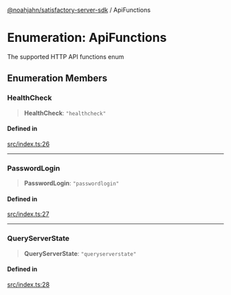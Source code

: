 [@noahjahn/satisfactory-server-sdk](../globals.md) / ApiFunctions

# Enumeration: ApiFunctions

The supported HTTP API functions enum

## Enumeration Members

### HealthCheck

> **HealthCheck**: `"healthcheck"`

#### Defined in

[src/index.ts:26](https://github.com/noahjahn/satisfactory-server-sdk/blob/9fd9914d30250e417f9517f3074b4e24d1ca9dd5/src/index.ts#L26)

***

### PasswordLogin

> **PasswordLogin**: `"passwordlogin"`

#### Defined in

[src/index.ts:27](https://github.com/noahjahn/satisfactory-server-sdk/blob/9fd9914d30250e417f9517f3074b4e24d1ca9dd5/src/index.ts#L27)

***

### QueryServerState

> **QueryServerState**: `"queryserverstate"`

#### Defined in

[src/index.ts:28](https://github.com/noahjahn/satisfactory-server-sdk/blob/9fd9914d30250e417f9517f3074b4e24d1ca9dd5/src/index.ts#L28)
